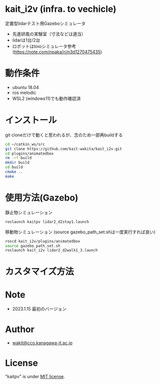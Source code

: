 # kait_i2v (infra. to vechicle)
定置型lidarテスト用Gazeboシミュレータ
* 先進研風の実験室（寸法などは適当）
* lidarは1台/2台
* ロボットはtoioシミュレータ参考 (https://note.com/npaka/n/n3d1270475435)

# 動作条件

* ubuntu 18.04
* ros melodic
* WSL2 (windows11)でも動作確認済

# インストール
git cloneだけで動くと思われるが、念のため一部再buildする

```bash
cd ~/catkin_ws/src
git clone https://github.com/kait-wakita/kait_i2v.git
cd plugins/animatedbox
rm -rf build
mkdir build
cd build
cmake ..
make
```

# 使用方法(Gazebo)

静止物シミュレーション
```bash
roslaunch kaitpv lidar2_d2stay1.launch
```

移動物シミュレーション (source gazebo_path_set.shは一度実行すれば良い)
```bash
roscd kait_i2v/plugins/animatedbox
source gazebo_path_set.sh
roslaunch kait_i2v lidar2_d2walk1_3.launch
```

#  カスタマイズ方法

# Note
* 2023.1.15 最初のバージョン

# Author

* wakit@cco.kanagawa-it.ac.jp

# License

"kaitpv" is under [MIT license](https://en.wikipedia.org/wiki/MIT_License).
